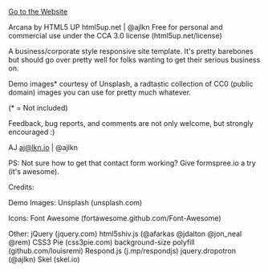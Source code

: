 [Go to the Website](https://ruggerod.github.io)


Arcana by HTML5 UP
html5up.net | @ajlkn
Free for personal and commercial use under the CCA 3.0 license (html5up.net/license)


A business/corporate style responsive site template. It's pretty barebones but should
go over pretty well for folks wanting to get their serious business on.

Demo images* courtesy of Unsplash, a radtastic collection of CC0 (public domain) images
you can use for pretty much whatever.

(* = Not included)

Feedback, bug reports, and comments are not only welcome, but strongly encouraged :)

AJ
aj@lkn.io | @ajlkn

PS: Not sure how to get that contact form working? Give formspree.io a try (it's awesome).


Credits:

Demo Images:
	Unsplash (unsplash.com)

Icons:
	Font Awesome (fortawesome.github.com/Font-Awesome)

Other:
	jQuery (jquery.com)
	html5shiv.js (@afarkas @jdalton @jon_neal @rem)
	CSS3 Pie (css3pie.com)
	background-size polyfill (github.com/louisremi)
	Respond.js (j.mp/respondjs)
	jquery.dropotron (@ajlkn)
	Skel (skel.io)